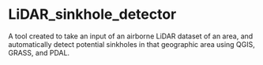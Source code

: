 # LiDAR_sinkhole_detector
A tool created to take an input of an airborne LiDAR dataset of an area, and automatically detect potential sinkholes in that geographic area using QGIS, GRASS, and PDAL.
